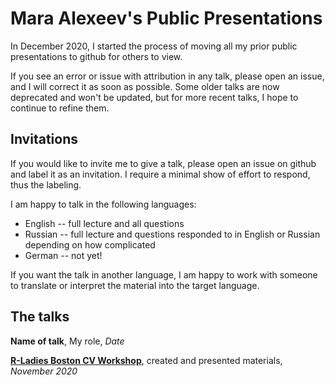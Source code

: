 # Mara Alexeev's Public Presentations

In December 2020, I started the process of moving all my prior public presentations to github for others to view. 

If you see an error or issue with attribution in any talk, please open an issue, and I will correct it as soon as possible. Some older talks are now deprecated and won't be updated, but for more recent talks, I hope to continue to refine them.

## Invitations

If you would like to invite me to give a talk, please open an issue on github and label it as an invitation. I require a minimal show of effort to respond, thus the labeling. 

I am happy to talk in the following languages: 

- English -- full lecture and all questions
- Russian -- full lecture and questions responded to in English or Russian depending on how complicated
- German -- not yet!

If you want the talk in another language, I am happy to work with someone to translate or interpret the material into the target language. 

## The talks

**Name of talk**, My role, *Date*

[**R-Ladies Boston CV Workshop**](https://github.com/MaraAlexeev/MaraAlexeev_public_presentations/blob/master/pdfs_of_talks/r-ladies_boston_cv_workshop_November_2020.pdf), created and presented materials, *November 2020*
